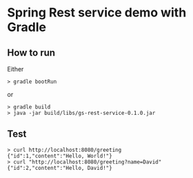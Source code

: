 # Spring Rest service demo with Gradle

## How to run
Either

```
> gradle bootRun
```

or

```
> gradle build
> java -jar build/libs/gs-rest-service-0.1.0.jar
```

## Test
```
> curl http://localhost:8080/greeting
{"id":1,"content":"Hello, World!"}
> curl "http://localhost:8080/greeting?name=David"
{"id":2,"content":"Hello, David!"}
```
